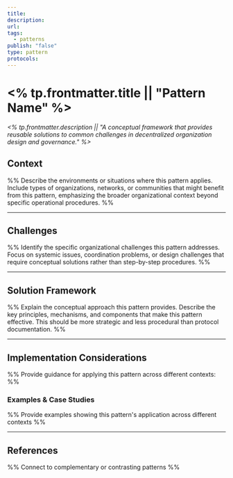 ```yaml
---
title: 
description: 
url: 
tags:
  - patterns
publish: "false"
type: pattern
protocols: 
---
```

# <% tp.frontmatter.title || "Pattern Name" %>

_<% tp.frontmatter.description || "A conceptual framework that provides reusable solutions to common challenges in decentralized organization design and governance." %>_

## Context

%% Describe the environments or situations where this pattern applies. Include types of organizations, networks, or communities that might benefit from this pattern, emphasizing the broader organizational context beyond specific operational procedures. %%

---

## Challenges

%% Identify the specific organizational challenges this pattern addresses. Focus on systemic issues, coordination problems, or design challenges that require conceptual solutions rather than step-by-step procedures. %%

---

## Solution Framework

%% Explain the conceptual approach this pattern provides. Describe the key principles, mechanisms, and components that make this pattern effective. This should be more strategic and less procedural than protocol documentation. %%

---

## Implementation Considerations

%% Provide guidance for applying this pattern across different contexts: %%

### Examples & Case Studies

%% Provide examples showing this pattern's application across different contexts %%

---

## References

%% Connect to complementary or contrasting patterns %%
